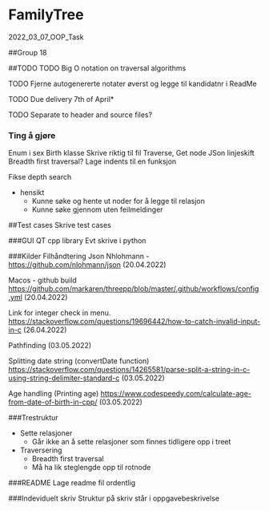 # FamilyTree
2022_03_07_OOP_Task

##Group 18

##TODO
TODO Big O notation on traversal algorithms

TODO Fjerne autogenererte notater øverst og legge til kandidatnr i ReadMe

TODO Due delivery 7th of April*

TODO Separate to header and source files?

### Ting å gjøre
Enum i sex
Birth klasse
Skrive riktig til fil
Traverse, Get node
JSon linjeskift
Breadth first traversal?
Lage indents til en funksjon

Fikse depth search
- hensikt 
  - Kunne søke og hente ut noder for å legge til relasjon
  - Kunne søke gjennom uten feilmeldinger

##Test cases
Skrive test cases

###GUI
QT cpp library
Evt skrive i python

###Kilder
Filhåndtering Json Nhlohmann -
https://github.com/nlohmann/json
(20.04.2022)

Macos - github build
https://github.com/markaren/threepp/blob/master/.github/workflows/config.yml
(20.04.2022)

Link for integer check in menu.
https://stackoverflow.com/questions/19696442/how-to-catch-invalid-input-in-c
(26.04.2022)

Pathfinding
(03.05.2022)

Splitting date string (convertDate function)
https://stackoverflow.com/questions/14265581/parse-split-a-string-in-c-using-string-delimiter-standard-c
(03.05.2022)

Age handling (Printing age)
https://www.codespeedy.com/calculate-age-from-date-of-birth-in-cpp/
(03.05.2022)

###Trestruktur
- Sette relasjoner
  - Går ikke an å sette relasjoner som finnes tidligere opp i treet
- Traversering
  - Breadth first traversal
  - Må ha lik steglengde opp til rotnode

###README 
Lage readme fil ordentlig

###Indeviduelt skriv
Struktur på skriv står i oppgavebeskrivelse
